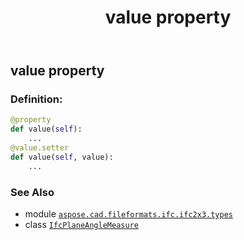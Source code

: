 ﻿---
title: value property
second_title: Aspose.CAD for Python via .NET API References
description: 
type: docs
weight: 30
url: /python-net/aspose.cad.fileformats.ifc.ifc2x3.types/ifcplaneanglemeasure/value/
is_root: false
---

## value property

### Definition:
```python
@property
def value(self):
    ...
@value.setter
def value(self, value):
    ...
```

### See Also
* module [`aspose.cad.fileformats.ifc.ifc2x3.types`](../../)
* class [`IfcPlaneAngleMeasure`](/cad/python-net/aspose.cad.fileformats.ifc.ifc2x3.types/ifcplaneanglemeasure)
